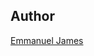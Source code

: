 ## Author

<style>
  .link:hover {
    color: #FFA500;
  }
</style>

<a href="https://linkedin.com/in/oxdeerah" target="_blank" class = "link"> Emmanuel James </a>
